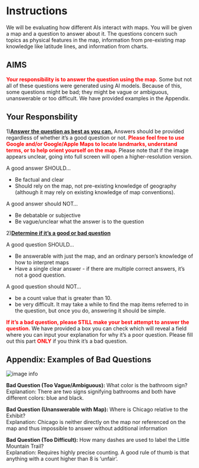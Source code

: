 # Instructions
We will be evaluating how different AIs interact with maps. You will be given a map and a question to answer about it. The questions concern such topics as physical features in the map, information from pre-existing map knowledge like latitude lines, and information from charts.

## AIMS

<span style="color: red;">**Your responsibility is to answer the question using the map.** </span>Some but not all of these questions were generated using AI models. Because of this, some questions might be bad; they might be vague or ambiguous, unanswerable or too difficult. We have provided examples in the Appendix.

## Your Responsbility

1)<ins>**Answer the question as best as you can.**</ins> 
Answers should be provided regardless of whether it’s a good question or not. <span style="color: red;">**Please feel free to use Google and/or Google/Apple Maps to locate landmarks, understand terms, or to help orient yourself on the map.**</span> Please note that if the image appears unclear, going into full screen will open a higher-resolution version.

A good answer SHOULD…
 * Be factual and clear 
 * Should rely on the map, not pre-existing knowledge of geography (although it may rely on existing knowledge of map conventions).

A good answer should NOT…
* Be debatable or subjective
* Be vague/unclear what the answer is to the question

2)<ins>**Determine if it’s a good or bad question**</ins>

A good question SHOULD…
* Be answerable with just the map, and an ordinary person’s knowledge of how to interpret maps
* Have a single clear answer - if there are multiple correct answers, it’s not a good question.

A good question should NOT…
* be a count value that is greater than 10.
* be very difficult. It may take a while to find the map items referred to in the question, but once you do, answering it should be simple.

<span style="color: red;">**If it’s a bad question, please STILL make your best attempt to answer the question.**</span> We have provided a box you can check which will reveal a field where you can input your explanation for why it’s a poor question. Please fill out this part <span style="color: red;">**ONLY**</span> if you think it’s a bad question.

## Appendix: Examples of Bad Questions

![image info](./jeffbusby_site.png)

**Bad Question (Too Vague/Ambiguous):** What color is the bathroom sign?<br>
Explanation: There are two signs signifying bathrooms and both have different colors: blue and black. 

**Bad Question (Unanswerable with Map):** Where is Chicago relative to the Exhibit?<br>
Explanation: Chicago is neither directly on the map nor referenced on the map and thus impossible to answer without additional information

**Bad Question (Too Difficult):** How many dashes are used to label the Little Mountain Trail?<br>
Explanation: Requires highly precise counting. A good rule of thumb is that anything with a count higher than 8 is ‘unfair’.